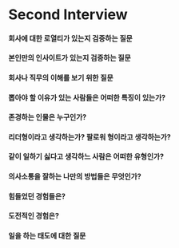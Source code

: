 # Second Interview 

#### 회사에 대한 로열티가 있는지 검증하는 질문 

#### 본인만의 인사이트가 있는지 검증하는 질문

#### 회사나 직무의 이해를 보기 위한 질문  

#### 뽑아야 할 이유가 있는 사람들은 어떠한 특징이 있는가?

#### 존경하는 인물은 누구인가? 

#### 리더형이라고 생각하는가? 팔로워 형이라고 생각하는가? 

#### 같이 일하기 싫다고 생각하느 사람은 어떠한 유형인가? 

#### 의사소통을 잘하는 나만의 방법들은 무엇인가?  

#### 힘들었던 경험들은? 

#### 도전적인 경험은? 

#### 일을 하는 태도에 대한 질문 



